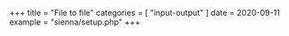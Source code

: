 +++
title = "File to file"
categories = [ "input-output" ]
date = 2020-09-11
example = "sienna/setup.php"
+++
